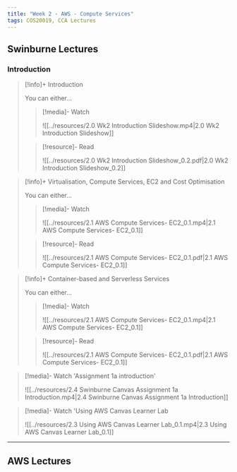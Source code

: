 ```yaml
---
title: "Week 2 - AWS - Compute Services"
tags: COS20019, CCA Lectures
---
```


## Swinburne Lectures

### Introduction

>[!info]+ Introduction
>
>You can either...
>
>>[!media]- Watch
>>
>>![[../resources/2.0 Wk2 Introduction Slideshow.mp4|2.0 Wk2 Introduction Slideshow]]
>
>>[!resource]- Read
>>
>>![[../resources/2.0 Wk2 Introduction Slideshow_0.2.pdf|2.0 Wk2 Introduction Slideshow_0.2]]

>[!info]+ Virtualisation, Compute Services, EC2 and Cost Optimisation
>
>You can either...
>
>>[!media]- Watch
>>
>>![[../resources/2.1 AWS Compute Services- EC2_0.1.mp4|2.1 AWS Compute Services- EC2_0.1]]
>
>>[!resource]- Read
>>
>>![[../resources/2.1 AWS Compute Services- EC2_0.1.pdf|2.1 AWS Compute Services- EC2_0.1]]

>[!info]+ Container-based and Serverless Services
>
>You can either...
>
>>[!media]- Watch
>>
>>![[../resources/2.1 AWS Compute Services- EC2_0.1.mp4|2.1 AWS Compute Services- EC2_0.1]]
>
>>[!resource]- Read
>>
>>![[../resources/2.1 AWS Compute Services- EC2_0.1.pdf|2.1 AWS Compute Services- EC2_0.1]]


>[!media]- Watch 'Assignment 1a introduction'
>
>![[../resources/2.4 Swinburne Canvas Assignment 1a Introduction.mp4|2.4 Swinburne Canvas Assignment 1a Introduction]]

>[!media]- Watch 'Using AWS Canvas Learner Lab
>
>![[../resources/2.3 Using AWS Canvas Learner Lab_0.1.mp4|2.3 Using AWS Canvas Learner Lab_0.1]]

---
## AWS Lectures